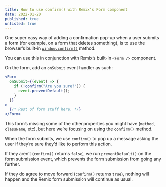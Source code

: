 ```yaml
---
title: How to use confirm() with Remix’s Form component
date: 2022-01-20
published: true
unlisted: true
---
```


One super easy way of adding a confirmation pop-up when a user submits a form (for example, on a form that deletes something), is to use the browser’s built-in [`window.confirm()`](https://developer.mozilla.org/en-US/docs/Web/API/Window/confirm) method.

You can use this in conjunction with Remix’s built-in `<Form />` component.

On the form, add an `onSubmit` event handler as such:

```jsx
<Form
  onSubmit={(event) => {
    if (!confirm("Are you sure?")) {
      event.preventDefault();
    }
  }}
>
  {/* Rest of form stuff here. */}
</Form>
```

This form’s missing some of the other properties you might have (`method`, `className`, etc), but here we’re focusing on using the `confirm()` method.

When the form submits, we use `confirm()` to pop up a message asking the user if they’re sure they’d like to perform this action.

If they aren’t (`confirm()` returns `false`), we run `preventDefault()` on the form submission event, which prevents the form submission from going any further.

If they do agree to move forward (`confirm()` returns `true`), nothing will happen and the Remix form submission will continue as usual.
